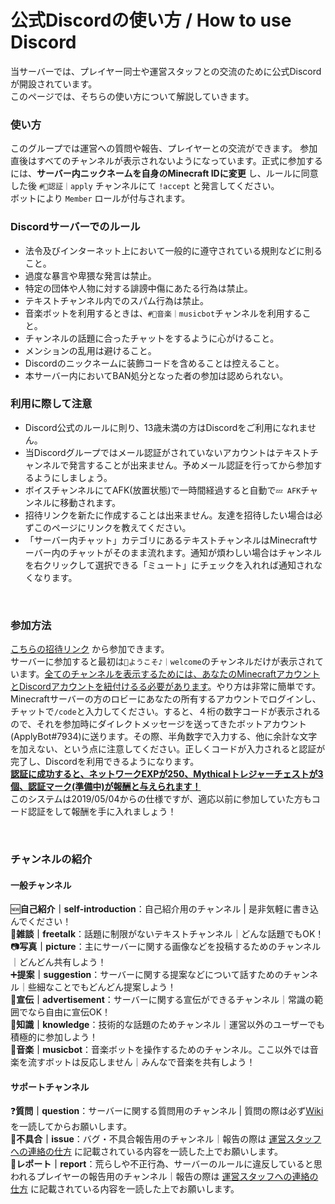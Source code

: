 # 公式Discordの使い方 / How to use Discord

当サーバーでは、プレイヤー同士や運営スタッフとの交流のために公式Discordが開設されています。  
このページでは、そちらの使い方について解説していきます。


### 使い方  
このグループでは運営への質問や報告、プレイヤーとの交流ができます。
参加直後はすべてのチャンネルが表示されないようになっています。正式に参加するには、**サーバー内ニックネームを自身のMinecraft IDに変更** し、ルールに同意した後 `#💁認証｜apply` チャンネルにて `!accept` と発言してください。  
ボットにより `Member` ロールが付与されます。

### Discordサーバーでのルール

* 法令及びインターネット上において一般的に遵守されている規則などに則ること。
* 過度な暴言や卑猥な発言は禁止。
* 特定の団体や人物に対する誹謗中傷にあたる行為は禁止。
* テキストチャンネル内でのスパム行為は禁止。
* 音楽ボットを利用するときは、`#🎵音楽｜musicbot`チャンネルを利用すること。
* チャンネルの話題に合ったチャットをするように心がけること。
* メンションの乱用は避けること。
* Discordのニックネームに装飾コードを含めることは控えること。
* 本サーバー内においてBAN処分となった者の参加は認められない。


### 利用に際して注意

* Discord公式のルールに則り、13歳未満の方はDiscordをご利用になれません。
* 当Discordグループではメール認証がされていないアカウントはテキストチャンネルで発言することが出来ません。予めメール認証を行ってから参加するようにしましょう。  
* ボイスチャンネルにてAFK(放置状態)で一時間経過すると自動で``💤 AFK``チャンネルに移動されます。
* 招待リンクを新たに作成することは出来ません。友達を招待したい場合は必ずこのページにリンクを教えてください。  
* 「サーバー内チャット」カテゴリにあるテキストチャンネルはMinecraftサーバー内のチャットがそのまま流れます。通知が煩わしい場合はチャンネルを右クリックして選択できる「ミュート」にチェックを入れれば通知されなくなります。
<br>

### 参加方法  
[こちらの招待リンク](https://discord.gg/23pJDKK) から参加できます。  
サーバーに参加すると最初は``📌ようこそ♪｜welcome``のチャンネルだけが表示されています。<u>全てのチャンネルを表示するためには、あなたのMinecraftアカウントとDiscordアカウントを紐付けるる必要があります</u>。やり方は非常に簡単です。Minecraftサーバーの方のロビーにあなたの所有するアカウントでログインし、チャットで``/code``と入力してください。すると、４桁の数字コードが表示されるので、それを参加時にダイレクトメッセージを送ってきたボットアカウント(ApplyBot#7934)に送ります。その際、半角数字で入力する、他に余計な文字を加えない、という点に注意してください。正しくコードが入力されると認証が完了し、Discordを利用できるようになります。  
<u>**認証に成功すると、ネットワークEXPが250、Mythicalトレジャーチェストが3個、認証マーク(準備中)が報酬と与えられます！**</u>  
このシステムは2019/05/04からの仕様ですが、適応以前に参加していた方もコード認証をして報酬を手に入れましょう！


<br>

### チャンネルの紹介
#### 一般チャンネル
🆕**自己紹介｜self-introduction**：自己紹介用のチャンネル | 是非気軽に書き込んでください！  
💬**雑談｜freetalk**：話題に制限がないテキストチャンネル｜どんな話題でもOK！  
📷**写真｜picture**：主にサーバーに関する画像などを投稿するためのチャンネル｜どんどん共有しよう！  
➕**提案｜suggestion**：サーバーに関する提案などについて話すためのチャンネル｜些細なことでもどんどん提案しよう！  
📢**宣伝｜advertisement**：サーバーに関する宣伝ができるチャンネル｜常識の範囲でなら自由に宣伝OK！  
👴**知識｜knowledge**：技術的な話題のためチャンネル｜運営以外のユーザーでも積極的に参加しよう！  
🎵**音楽｜musicbot**：音楽ボットを操作するためのチャンネル。ここ以外では音楽を流すボットは反応しません｜みんなで音楽を共有しよう！  

#### サポートチャンネル
❓**質問｜question**：サーバーに関する質問用のチャンネル | 質問の際は必ず[Wiki](index.md)を一読してからお願いします。  
🐞**不具合｜issue**：バグ・不具合報告用のチャンネル｜報告の際は [運営スタッフへの連絡の仕方](https://wiki.lucknetwork.jp/report/) に記載されている内容を一読した上でお願いします。  
📰**レポート｜report**：荒らしや不正行為、サーバーのルールに違反していると思われるプレイヤーの報告用のチャンネル｜報告の際は [運営スタッフへの連絡の仕方](https://wiki.lucknetwork.jp/report/) に記載されている内容を一読した上でお願いします。
